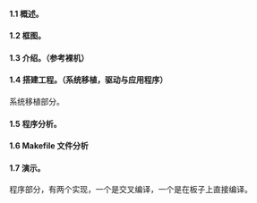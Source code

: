 #### 1.1 概述。

#### 1.2 框图。

#### 1.3 介绍。（参考裸机）

#### 1.4 搭建工程。（系统移植，驱动与应用程序）
系统移植部分。
#### 1.5 程序分析。

#### 1.6 Makefile 文件分析

#### 1.7 演示。
程序部分，有两个实现，一个是交叉编译，一个是在板子上直接编译。
